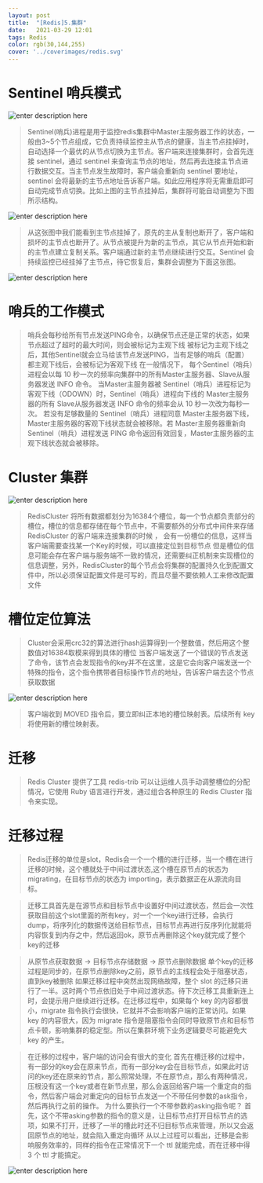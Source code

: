 ```yaml
---
layout: post
title:  "[Redis]5.集群"
date:   2021-03-29 12:01
tags: Redis
color: rgb(30,144,255)
cover: '../coverimages/redis.svg'
---
```


# Sentinel 哨兵模式

![enter description here](https://raw.githubusercontent.com/LazystudentCH/blogImage/master/小书匠/1617028442649.png)

> Sentinel(哨兵)进程是用于监控redis集群中Master主服务器工作的状态，一般由3~5个节点组成，它负责持续监控主从节点的健康，当主节点挂掉时，自动选择一个最优的从节点切换为主节点。客户端来连接集群时，会首先连接 sentinel，通过 sentinel 来查询主节点的地址，然后再去连接主节点进行数据交互。当主节点发生故障时，客户端会重新向 sentinel 要地址，sentinel 会将最新的主节点地址告诉客户端。如此应用程序将无需重启即可自动完成节点切换。比如上图的主节点挂掉后，集群将可能自动调整为下图所示结构。

![enter description here](https://raw.githubusercontent.com/LazystudentCH/blogImage/master/小书匠/1617714833849.png)

> 从这张图中我们能看到主节点挂掉了，原先的主从复制也断开了，客户端和损坏的主节点也断开了。从节点被提升为新的主节点，其它从节点开始和新的主节点建立复制关系。客户端通过新的主节点继续进行交互。Sentinel 会持续监控已经挂掉了主节点，待它恢复后，集群会调整为下面这张图。

![enter description here](https://raw.githubusercontent.com/LazystudentCH/blogImage/master/小书匠/1617028889790.png)

# 哨兵的工作模式
> 哨兵会每秒给所有节点发送PING命令，以确保节点还是正常的状态，如果节点超过了超时的最大时间，则会被标记为主观下线
> 被标记为主观下线之后，其他Sentinel就会立马给该节点发送PING，当有足够的哨兵（配置）都主观下线后，会被标记为客观下线
> 在一般情况下， 每个Sentinel（哨兵）进程会以每 10 秒一次的频率向集群中的所有Master主服务器、Slave从服务器发送 INFO 命令。
>当Master主服务器被 Sentinel（哨兵）进程标记为客观下线（ODOWN）时，Sentinel（哨兵）进程向下线的 Master主服务器的所有 Slave从服务器发送 INFO 命令的频率会从 10 秒一次改为每秒一次。
>若没有足够数量的 Sentinel（哨兵）进程同意 Master主服务器下线， Master主服务器的客观下线状态就会被移除。若 Master主服务器重新向 Sentinel（哨兵）进程发送 PING 命令返回有效回复，Master主服务器的主观下线状态就会被移除。


# Cluster 集群

![enter description here](https://raw.githubusercontent.com/LazystudentCH/blogImage/master/小书匠/1617029845074.png)

> RedisCluster 将所有数据都划分为16384个槽位，每一个节点都负责部分的槽位，槽位的信息都存储在每个节点中，不需要额外的分布式中间件来存储
> RedisCluster 的客户端来连接集群的时候 ， 会有一份槽位的信息，这样当客户端需要查找某一个Key的时候，可以直接定位到目标节点
> 但是槽位的信息可能会存在客户端与服务端不一致的情况，还需要纠正机制来实现槽位的信息调整，另外，RedisCluster的每个节点会将集群的配置持久化到配置文件中，所以必须保证配置文件是可写的，而且尽量不要依赖人工来修改配置文件

# 槽位定位算法
> Cluster会采用crc32的算法进行hash运算得到一个整数值，然后用这个整数值对16384取模来得到具体的槽位
> 当客户端发送了一个错误的节点发送了命令，该节点会发现指令的key并不在这里，这是它会向客户端发送一个特殊的指令，这个指令携带者目标操作节点的地址，告诉客户端去这个节点获取数据

![enter description here](https://raw.githubusercontent.com/LazystudentCH/blogImage/master/小书匠/1617031095745.png)

> 客户端收到 MOVED 指令后，要立即纠正本地的槽位映射表。后续所有 key 将使用新的槽位映射表。

# 迁移
> Redis Cluster 提供了工具 redis-trib 可以让运维人员手动调整槽位的分配情况，它使用
Ruby 语言进行开发，通过组合各种原生的 Redis Cluster 指令来实现。

# 迁移过程

> Redis迁移的单位是slot，Redis会一个一个槽的进行迁移，当一个槽在进行迁移的时候，这个槽就处于中间过渡状态,这个槽在原节点的状态为 migrating，在目标节点的状态为 importing，表示数据正在从源流向目标。

> 迁移工具首先是在源节点和目标节点中设置好中间过渡状态，然后会一次性获取目前这个slot里面的所有key，对一个一个key进行迁移，会执行dump，将序列化的数据传送给目标节点，目标节点再进行反序列化就能将内容恢复到内存之中，然后返回ok，原节点再删除这个key就完成了整个key的迁移

> 从原节点获取数据 -> 目标节点存储数据 -> 原节点删除数据
> 单个key的迁移过程是同步的，在原节点删除key之前，原节点的主线程会处于阻塞状态，直到key被删除
> 如果迁移过程中突然出现网络故障，整个 slot 的迁移只进行了一半。这时两个节点依旧处于中间过渡状态。待下次迁移工具重新连上时，会提示用户继续进行迁移。在迁移过程中，如果每个 key 的内容都很小，migrate 指令执行会很快，它就并不会影响客户端的正常访问。如果 key 的内容很大，因为 migrate 指令是阻塞指令会同时导致原节点和目标节点卡顿，影响集群的稳定型。所以在集群环境下业务逻辑要尽可能避免大 key 的产生。

> 在迁移的过程中，客户端的访问会有很大的变化
> 首先在槽迁移的过程中，有一部分的key会在原来节点，而有一部分key会在目标节点，如果此时访问的key还在原来的节点，那么照常处理，不在原节点，那么有两种情况，压根没有这一个key或者在新节点里，那么会返回给客户端一个重定向的指令，然后客户端会对重定向的目标节点发送一个不带任何参数的ask指令，然后再执行之前的操作。
> 为什么要执行一个不带参数的asking指令呢？
> 首先，这个不带asking参数的指令的意义是，让目标节点打开目标节点的选项，如果不打开，迁移了一半的槽此时还不归目标节点来管理，所以又会返回原节点的地址，就会陷入重定向循环
> 从以上过程可以看出，迁移是会影响服务效率的，同样的指令在正常情况下一个 ttl 就能完成，而在迁移中得 3 个 ttl 才能搞定。

![enter description here](https://raw.githubusercontent.com/LazystudentCH/blogImage/master/小书匠/1617714472229.png)

